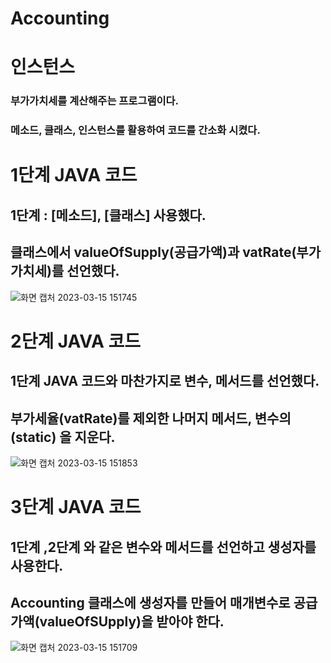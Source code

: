 # Accounting

# 인스턴스
### 부가가치세를 계산해주는 프로그램이다. 
### 메소드, 클래스, 인스턴스를 활용하여 코드를 간소화 시켰다.


# 1단계 JAVA 코드
## 1단계 : [메소드], [클래스] 사용했다.
## 클래스에서 valueOfSupply(공급가액)과 vatRate(부가가치세)를 선언했다.
![화면 캡처 2023-03-15 151745](https://user-images.githubusercontent.com/127116197/225223427-461ce0d6-3766-4741-9996-70f8e61e2ea4.png)

# 2단계 JAVA 코드

## 1단계 JAVA 코드와 마찬가지로 변수, 메서드를 선언했다.
## 부가세율(vatRate)를 제외한 나머지 메서드, 변수의 (static) 을 지운다.
![화면 캡처 2023-03-15 151853](https://user-images.githubusercontent.com/127116197/225223614-0dbc2350-4723-45e0-968a-0cdd32282dee.png)
# 3단계 JAVA 코드

## 1단계 ,2단계 와 같은 변수와 메서드를 선언하고 생성자를 사용한다.
## Accounting 클래스에 생성자를 만들어 매개변수로 공급가액(valueOfSUpply)을 받아야 한다.
![화면 캡처 2023-03-15 151709](https://user-images.githubusercontent.com/127116197/225223351-959f8a3c-b0f1-4e98-a10e-a47f1cc59de6.png)


